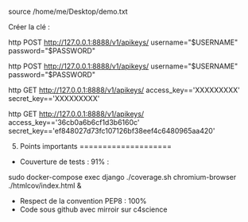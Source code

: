 
source /home/me/Desktop/demo.txt

Créer la clé :


http POST http://127.0.0.1:8888/v1/apikeys/ username="$USERNAME" password="$PASSWORD"


http POST http://127.0.0.1:8888/v1/apikeys/ username="$USERNAME" password="$PASSWORD"



http GET http://127.0.0.1:8888/v1/apikeys/ access_key=='XXXXXXXXX' secret_key=='XXXXXXXXX'

http GET http://127.0.0.1:8888/v1/apikeys/ access_key=='36cb0a6b6cf1d3b6160c' secret_key=='ef848027d73fc107126bf38eef4c6480965aa420'

5. Points importants
====================

- Couverture de tests : 91% :

sudo docker-compose exec django ./coverage.sh
chromium-browser ./htmlcov/index.html &

- Respect de la convention PEP8 : 100%
- Code sous github avec mirroir sur c4science

